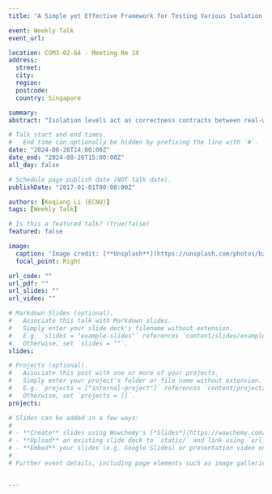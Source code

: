 ```yaml
---
title: "A Simple yet Effective Framework for Testing Various Isolation Levels in Black-Box Databases"

event: Weekly Talk
event_url: 

location: COM3-02-64 - Meeting Rm 24
address:
  street: 
  city: 
  region: 
  postcode:
  country: Singapore

summary: 
abstract: "Isolation levels act as correctness contracts between real-world applications and database systems. Incorrect implementations of isolation levels would compromise the data consistency and integrity in the database. Therefore, exploring a correctness testing approach for isolation levels is of significant research importance. Specifically, correctness testing approaches for isolation levels involves addressing the following two research questions. A workload generation approach is needed to generate effective workloads for testing isolation levels and inputting them into the tested database system. After that, a test oracle approach is required to verify whether the tested database system processes workloads according to the definition of isolation levels. However, existing studies for testing isolation levels in database systems lack an effective, non-redundant, customized workload generation approach, and they also are unable to accomplish the correctness verification task for isolation levels in a general, black-box, efficient manner. In our work, we conduct in-depth research and propose a simple yet effective framework to address the above two problems. From experimental results, our framework can generate various workloads to test isolation levels, which outperform existing approaches in testing effectiveness, efficiency, and coverage. Moreover, our framework has a superpower to verify various isolation levels for any workload running on black-box database systems, and its verification performance can even surpass the execution performance of the database systems. Practically, we have successfully found 33 bugs that cannot be found by other existing approaches in popular database systems."

# Talk start and end times.
#   End time can optionally be hidden by prefixing the line with `#`.
date: "2024-08-26T14:00:00Z"
date_end: "2024-08-26T15:00:00Z"
all_day: false

# Schedule page publish date (NOT talk date).
publishDate: "2017-01-01T00:00:00Z"

authors: [Keqiang Li (ECNU)]
tags: [Weekly Talk]

# Is this a featured talk? (true/false)
featured: false

image:
  caption: 'Image credit: [**Unsplash**](https://unsplash.com/photos/bzdhc5b3Bxs)'
  focal_point: Right

url_code: ""
url_pdf: ""
url_slides: ""
url_video: ""

# Markdown Slides (optional).
#   Associate this talk with Markdown slides.
#   Simply enter your slide deck's filename without extension.
#   E.g. `slides = "example-slides"` references `content/slides/example-slides.md`.
#   Otherwise, set `slides = ""`.
slides:

# Projects (optional).
#   Associate this post with one or more of your projects.
#   Simply enter your project's folder or file name without extension.
#   E.g. `projects = ["internal-project"]` references `content/project/deep-learning/index.md`.
#   Otherwise, set `projects = []`.
projects:

# Slides can be added in a few ways:
# 
# - **Create** slides using Wowchemy's [*Slides*](https://wowchemy.com/docs/managing-content/#create-slides) feature and link using `slides` parameter in the front matter of the talk file
# - **Upload** an existing slide deck to `static/` and link using `url_slides` parameter in the front matter of the talk file
# - **Embed** your slides (e.g. Google Slides) or presentation video on this page using [shortcodes](https://wowchemy.com/docs/writing-markdown-latex/).
# 
# Further event details, including page elements such as image galleries, can be added to the body of this page.


---
```

